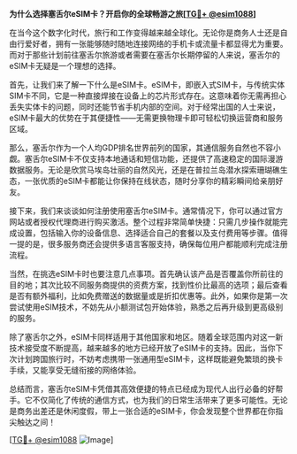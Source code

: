 **为什么选择塞舌尔eSIM卡？开启你的全球畅游之旅[[TG💪+ @esim1088](https://t.me/s/esim1088)]**

在当今这个数字化时代，旅行和工作变得越来越全球化。无论你是商务人士还是自由行爱好者，拥有一张能够随时随地连接网络的手机卡或流量卡都显得尤为重要。而对于那些计划前往塞舌尔旅游或者需要在塞舌尔长期停留的人来说，塞舌尔的eSIM卡无疑是一个理想的选择。

首先，让我们来了解一下什么是eSIM卡。eSIM卡，即嵌入式SIM卡，与传统实体SIM卡不同，它是一种直接焊接在设备上的芯片形式存在。这意味着你无需再担心丢失实体卡的问题，同时还能节省手机内部的空间。对于经常出国的人士来说，eSIM卡最大的优势在于其便捷性——无需更换物理卡即可轻松切换运营商和服务区域。

那么，塞舌尔作为一个人均GDP排名世界前列的国家，其通信服务自然也不容小觑。塞舌尔eSIM卡不仅支持本地通话和短信功能，还提供了高速稳定的国际漫游数据服务。无论是欣赏马埃岛壮丽的自然风光，还是在普拉兰岛潜水探索珊瑚礁生态，一张优质的eSIM卡都能让你保持在线状态，随时分享你的精彩瞬间给亲朋好友。

接下来，我们来谈谈如何注册使用塞舌尔eSIM卡。通常情况下，你可以通过官方网站或者授权代理商进行购买激活。整个过程非常简单快捷：只需几步操作就能完成设置，包括输入你的设备信息、选择适合自己的套餐以及支付费用等步骤。值得一提的是，很多服务商还会提供多语言客服支持，确保每位用户都能顺利完成注册流程。

当然，在挑选eSIM卡时也要注意几点事项。首先确认该产品是否覆盖你所前往的目的地；其次比较不同服务商提供的资费方案，找到性价比最高的选项；最后查看是否有额外福利，比如免费赠送的数据量或是折扣优惠等。此外，如果你是第一次尝试使用eSIM技术，不妨先从小额测试包开始体验，熟悉之后再升级到更高级别的服务。

除了塞舌尔之外，eSIM卡同样适用于其他国家和地区。随着全球范围内对这一新技术接受度不断提高，越来越多的地方已经开放了eSIM卡的支持。因此，当你下次计划跨国旅行时，不妨考虑携带一张通用型eSIM卡，这样既能避免繁琐的换卡手续，又能享受无缝衔接的网络体验。

总结而言，塞舌尔eSIM卡凭借其高效便捷的特点已经成为现代人出行必备的好帮手。它不仅简化了传统的通信方式，也为我们的日常生活带来了更多可能性。无论是商务出差还是休闲度假，带上一张合适的eSIM卡，你会发现整个世界都在你指尖触达之间！

[[TG💪+ @esim1088](https://t.me/s/esim1088) ![Image](https://i.postimg.cc/4NQfJmqS/Snipaste-2025-05-13-00-14-12.png)]